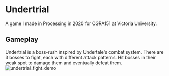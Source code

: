 # Undertrial
A game I made in Processing in 2020 for CGRA151 at Victoria University.

## Gameplay
Undertrial is a boss-rush inspired by Undertale's combat system. There are 3 bosses to fight, each with different attack patterns. Hit bosses in their weak spot to damage them and eventually defeat them.
![undertrial_fight_demo](https://github.com/lonevox/Undertrial/assets/38600896/de3ed173-a311-4d1e-b546-8b6c90cc3117)

